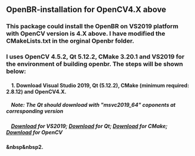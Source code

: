 ## OpenBR-installation for OpenCV4.X above
### This package could install the OpenBR on VS2019 platform with OpenCV version is 4.X above. I have modified the CMakeLists.txt in the orginal Openbr folder.
### I uses OpenCV 4.5.2, Qt 5.12.2, CMake 3.20.1 and VS2019 for the environment of building openbr. The steps will be shown below:
#### &emsp;1. Download Visual Studio 2019, Qt (5.12.2), CMake (minimum required: 2.8.12) and OpenCV4.X.
##### &nbsp;&nbsp;&nbsp;&nbsp;Note: The Qt should download with "msvc2019_64" coponents at corresponding version
##### &nbsp;&nbsp;&nbsp;&nbsp;[Download](https://visualstudio.microsoft.com/zh-hans/vs/) for VS2019; [Download](https://www.qt.io/download) for Qt; [Download](https://cmake.org/download/) for CMake; [Download](https://opencv.org/releases/) for OpenCV
#### &nbsp&nbsp2. 
